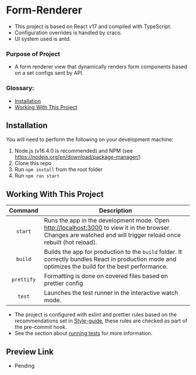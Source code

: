 # Form-Renderer

-   This project is based on React v17 and compiled with TypeScript.
-   Configuration overrides is handled by craco.
-   UI system used is antd.

### Purpose of Project

-   A form renderer view that dynamically renders form components based on a set configs sent by API.

### Glossary:

-   [Installation](#installation)
-   [Working With This Project](#working-with-this-project)

## Installation

You will need to perform the following on your development machine:

1. Node.js (v16.4.0 is recommended) and NPM (see <https://nodejs.org/en/download/package-manager/>)
2. Clone this repo
3. Run `npm install` from the root folder
4. Run `npm run start`

## Working With This Project

|  Command   | Description                                                                                                                                                                                 |
| :--------: | ------------------------------------------------------------------------------------------------------------------------------------------------------------------------------------------- |
|  `start`   | Runs the app in the development mode. Open [http://localhost:3000](http://localhost:3000) to view it in the browser. Changes are watched and will trigger reload once rebuilt (hot reload). |
|  `build`   | Builds the app for production to the `build` folder. It correctly bundles React in production mode and optimizes the build for the best performance.                                        |
| `prettify` | Formatting is done on covered files based on prettier config                                                                                                                                |
|   `test`   | Launches the test runner in the interactive watch mode.                                                                                                                                     |

-   The project is configured with eslint and prettier rules based on the recommendations set in [Style-guide](src/README.md), these rules are checked as part of the pre-commit hook.
-   See the section about [running tests](https://facebook.github.io/create-react-app/docs/running-tests) for more information.

## Preview Link

-   Pending
